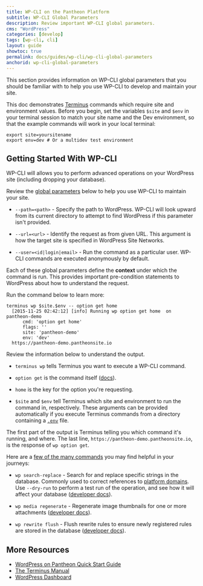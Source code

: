 ```yaml
---
title: WP-CLI on the Pantheon Platform
subtitle: WP-CLI Global Parameters
description: Review important WP-CLI global parameters.
cms: "WordPress"
categories: [develop]
tags: [wp-cli, cli]
layout: guide
showtoc: true
permalink: docs/guides/wp-cli/wp-cli-global-parameters
anchorid: wp-cli-global-parameters
---
```


This section provides information on WP-CLI global parameters that you should be familiar with to help you use WP-CLI to develop and maintain your site.

<Alert title="Exports" type="export">

This doc demonstrates [Terminus](/terminus) commands which require site and environment values. Before you begin, set the variables `$site` and `$env` in your terminal session to match your site name and the Dev environment, so that the example commands will work in your local terminal:

```bash{promptUser: user}
export site=yoursitename
export env=dev # Or a multidev test environment
```

</Alert>

## Getting Started With WP-CLI

WP-CLI will allows you to perform advanced operations on your WordPress site (including dropping your database).

Review the [global parameters](https://make.wordpress.org/cli/handbook/config/) below to help you use WP-CLI to maintain your site.

- `--path=<path>` - Specify the path to WordPress. WP-CLI will look upward from its current directory to attempt to find WordPress if this parameter isn't provided.

- `--url=<url>` - Identify the request as from given URL. This argument is how the target site is specified in WordPress Site Networks. 

* `--user=<id|login|email>` - Run the command as a particular user. WP-CLI commands are executed anonymously by default.

Each of these global parameters define the **context** under which the command is run. This provides important pre-condition statements to WordPress about how to understand the request.

Run the command below to learn more:

```bash{outputLines:2-7}
terminus wp $site.$env -- option get home
  [2015-11-25 02:42:12] [info] Running wp option get home  on pantheon-demo
      cmd: 'option get home'
      flags: ''
      site: 'pantheon-demo'
      env: 'dev'
  https://pantheon-demo.pantheonsite.io
```

Review the information below to understand the output.

- `terminus wp` tells Terminus you want to execute a WP-CLI command.

- `option get` is the command itself ([docs](https://developer.wordpress.org/cli/commands/option/get/)). 

- `home` is the key for the option you're requesting.

- `$site` and `$env` tell Terminus which site and environment to run the command in, respectively. These arguments can be provided automatically if you execute Terminus commands from a directory containing a [`.env`](https://github.com/pantheon-systems/cli/blob/master/.env.example) file.

The first part of the output is Terminus telling you which command it's running, and where. The last line, `https://pantheon-demo.pantheonsite.io`, is the response of `wp option get`.

Here are a [few of the many commands](https://developer.wordpress.org/cli/commands/) you may find helpful in your journeys:

- `wp search-replace` - Search for and replace specific strings in the database. Commonly used to correct references to [platform domains](/database-workflow/#troubleshooting). Use `--dry-run` to perform a test run of the operation, and see how it will affect your database ([developer docs](https://developer.wordpress.org/cli/commands/search-replace)).

- `wp media regenerate` - Regenerate image thumbnails for one or more attachments ([developer docs](https://developer.wordpress.org/cli/commands/media/regenerate/)).

- `wp rewrite flush` - Flush rewrite rules to ensure newly registered rules are stored in the database ([developer docs](https://developer.wordpress.org/cli/commands/rewrite/flush/)).

## More Resources

- [WordPress on Pantheon Quick Start Guide](/guides/wordpress-pantheon)
- [The Terminus Manual](/terminus)
- [WordPress Dashboard](/cms-admin#wordpress-dashboard)